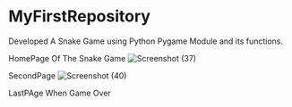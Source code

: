 # MyFirstRepository
Developed A Snake Game using Python Pygame Module and its functions.

HomePage Of The Snake Game
![Screenshot (37)](https://user-images.githubusercontent.com/64455541/100498412-02f73200-3188-11eb-826a-7890c8ba57bf.png)

SecondPage 
![Screenshot (40)](https://user-images.githubusercontent.com/64455541/100498442-4782cd80-3188-11eb-9543-a8b90f794dc1.png)

LastPAge When Game Over

